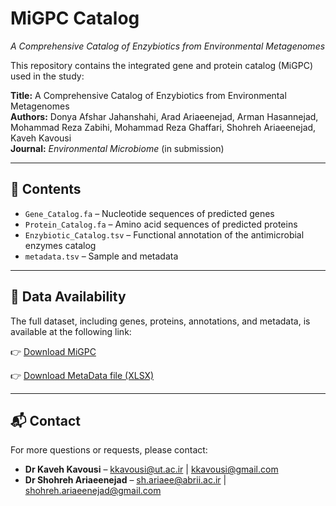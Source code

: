 # MiGPC Catalog  
*A Comprehensive Catalog of Enzybiotics from Environmental Metagenomes*

This repository contains the integrated gene and protein catalog (MiGPC) used in the study:

**Title:** A Comprehensive Catalog of Enzybiotics from Environmental Metagenomes  
**Authors:** Donya Afshar Jahanshahi, Arad Ariaeenejad, Arman Hasannejad, Mohammad Reza Zabihi, Mohammad Reza Ghaffari, Shohreh Ariaeenejad, Kaveh Kavousi  
**Journal:** *Environmental Microbiome* (in submission)

---

## 📁 Contents

- `Gene_Catalog.fa` – Nucleotide sequences of predicted genes  
- `Protein_Catalog.fa` – Amino acid sequences of predicted proteins  
- `Enzybiotic_Catalog.tsv` – Functional annotation of the antimicrobial enzymes catalog  
- `metadata.tsv` – Sample and metadata

---

## 🔗 Data Availability

The full dataset, including genes, proteins, annotations, and metadata, is available at the following link:

👉 [Download MiGPC](https://drive.google.com/drive/folders/15cZhp7TAMhZbyVyKlpJZFjLoGA3vJ2gU?usp=drive_link)

👉 [Download MetaData file (XLSX)](./MiGPC_MetaData.xlsx)



---

## 📬 Contact

For more questions or requests, please contact:

- **Dr Kaveh Kavousi** – kkavousi@ut.ac.ir | kkavousi@gmail.com  
- **Dr Shohreh Ariaeenejad** – sh.ariaee@abrii.ac.ir | shohreh.ariaeenejad@gmail.com  

